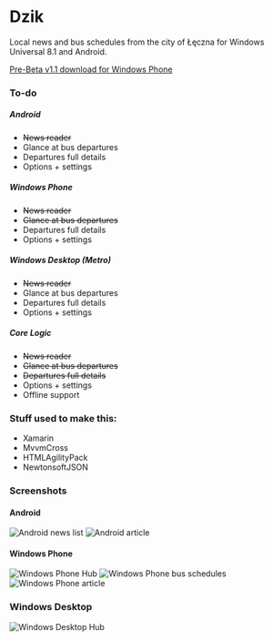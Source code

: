# Dzik

Local news and bus schedules from the city of Łęczna for Windows Universal 8.1 and Android.

[Pre-Beta v1.1 download for Windows Phone](https://www.windowsphone.com/en-us/store/app/dzik/4447de79-835b-49c2-8bcf-aeb606fde205)

### To-do

##### Android
* ~~News reader~~
* Glance at bus departures
* Departures full details
* Options + settings

##### Windows Phone
* ~~News reader~~
* ~~Glance at bus departures~~
* Departures full details
* Options + settings

##### Windows Desktop (Metro)
* ~~News reader~~
* Glance at bus departures
* Departures full details
* Options + settings


##### Core Logic
* ~~News reader~~
* ~~Glance at bus departures~~
* ~~Departures full details~~
* Options + settings
* Offline support


### Stuff used to make this:
 * Xamarin
 * MvvmCross
 * HTMLAgilityPack
 * NewtonsoftJSON

### Screenshots
#### Android
![Android news list](http://i.imgur.com/jhTzL77.png)
![Android article](http://i.imgur.com/D4teVms.png)
#### Windows Phone
![Windows Phone Hub](http://i.imgur.com/mn8zlOj.png)
![Windows Phone bus schedules](http://i.imgur.com/AZzDRRd.png)
![Windows Phone article](http://i.imgur.com/KFSJ7Hl.png)
### Windows Desktop
![Windows Desktop Hub](http://i.imgur.com/yl2tfnK.jpg)

